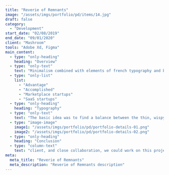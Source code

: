 ```yaml
---
title: "Reverie of Remnants"
image: "/assets/imgs/portfolio/pd/items/14.jpg"
draft: false
category:
  - "Development"
start_date: "02/08/2019"
end_date: "09/01/2020"
client: "Mashroom"
tools: "Adobe Xd, Figma"
main_content:
  - type: "only-heading"
    heading: "Overview"
  - type: "only-text"
    text: "Minimalism combined with elements of french typography and brutalism helped us to realize the site exactly as we imagined with the client at the beginning: visually restrained, but stylish. Informative and pleasant to use, with an elegant aftertaste of a serious financial institution. Combined with elements of french typography and visually restrained, but stylish. Informative and pleasant to use, with an elegant aftertaste of a serious financial institutional client, and close collaboration."
  - type: "only-list"
    list:
      - "Advantage"
      - "Accomplished"
      - "Marketplace startups"
      - "SaaS startups"
  - type: "only-heading"
    heading: "Typography"
  - type: "only-text"
    text: "The basic idea was to find a balance between the thin, wispy sans-serif used to indicate a ‘futuristic‘ tone, and a bold, masculine font synonymous with ‘construction‘. We came up with something in the middle, leaning towards lighter-weighted fonts, but still with a hint of that blocky ‘construction’ vibe. We use Chaney for general display and when we want to drive attention to the content, and the technical and geometric Sora font for the body copy and paste overall hierachy."
  - type: "image-image"
    image1: "/assets/imgs/portfolio/pd/portfolio-details-01.png"
    image2: "/assets/imgs/portfolio/pd/portfolio-details-02.png"
  - type: "only-heading"
    heading: "Conclusion"
  - type: "column-text"
    text: "client, and close collaboration, we could work on this project quickly, launching the brand and the initial holding page of approximately four pages in five weeks - just in time for their press release. Further pages. This positioning was also considered when defining the color palette. Smoky Black represents trust and confidence while vividly contrasting against light backgrounds, whereas purple represents innovation."
meta:
  meta_title: "Reverie of Remnants"
  meta_description: "Reverie of Remnants description"
---
```

